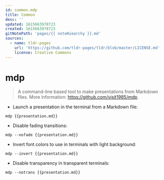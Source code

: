 ```yaml
---
id: common.mdp
title: Common
desc: ''
updated: 1615663978723
created: 1615663978723
gitNotePath: 'pages/{{ noteHiearchy }}.md'
sources:
  - name: tldr-pages
    url: 'https://github.com/tldr-pages/tldr/blob/master/LICENSE.md'
    license: Creative Commons
---
```

# mdp

> A command-line based tool to make presentations from Markdown files.
> More information: <https://github.com/visit1985/mdp>.

- Launch a presentation in the terminal from a Markdown file:

`mdp {{presentation.md}}`

- Disable fading transitions:

`mdp --nofade {{presentation.md}}`

- Invert font colors to use in terminals with light background:

`mdp --invert {{presentation.md}}`

- Disable transparency in transparent terminals:

`mdp --notrans {{presentation.md}}`

